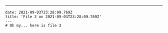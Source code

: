 ---
    date: 2021-09-03T23:28:09.769Z
    title: 'File 3 on 2021-09-03T23:28:09.769Z'
    ---
    # Oh my... here is file 3
    